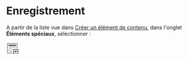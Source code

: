 # Enregistrement

A partir de la liste vue dans [Créer un élément de contenu](../creer-un-element-de-contenu.md), dans l'onglet **Éléments spéciaux**, sélectionner : 

![Ins&#xE9;rer des enregistrements](../../.gitbook/assets/image%20%2814%29.png)

